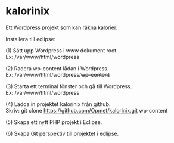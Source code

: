 # kalorinix
Ett Wordpress projekt som kan räkna kalorier.

Installera till eclipse:

(1) Sätt upp Wordpress i www dokument root. <BR /> Ex: /var/www/html/wordpress

(2) Radera wp-content lådan i Wordpress. <BR /> Ex: /var/www/html/wordpress/<STRIKE>wp-content</STRIKE>

(3) Starta ett terminal fönster och gå till Wordpress. <BR /> Ex: /var/www/html/wordpress

(4) Ladda in projektet kalorinix från github. <BR /> Skriv: git clone https://github.com/Opmet/kalorinix.git wp-content

(5) Skapa ett nytt PHP projekt i Eclipse. 

(6) Skapa Git perspektiv till projektet i eclipse.
